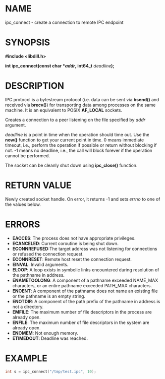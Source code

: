 # NAME

ipc_connect - create a connection to remote IPC endpoint

# SYNOPSIS


**#include &lt;libdill.h>**

**int ipc_connect(const char **\*_addr_**, int64_t** _deadline_**);**

# DESCRIPTION

IPC protocol is a bytestream protocol (i.e. data can be sent via **bsend()** and received via **brecv()**) for transporting data among processes on the same machine. It is an equivalent to POSIX **AF_LOCAL** sockets.

Creates a connection to a peer listening on the file specified by _addr_ argument.

_deadline_ is a point in time when the operation should time out. Use the **now()** function to get your current point in time. 0 means immediate timeout, i.e., perform the operation if possible or return without blocking if not. -1 means no deadline, i.e., the call will block forever if the operation cannot be performed.

The socket can be cleanly shut down using **ipc_close()** function.

# RETURN VALUE

Newly created socket handle. On error, it returns -1 and sets _errno_ to one of the values below.

# ERRORS

* **EACCES**: The process does not have appropriate privileges.
* **ECANCELED**: Current coroutine is being shut down.
* **ECONNREFUSED**:The target address was not listening for connections or refused the connection request.
* **ECONNRESET**: Remote host reset the connection request.
* **EINVAL**: Invalid arguments.
* **ELOOP**: A loop exists in symbolic links encountered during resolution of the pathname in address.
* **ENAMETOOLONG**: A component of a pathname exceeded NAME_MAX characters, or an entire pathname exceeded PATH_MAX characters.
* **ENOENT**: A component of the pathname does not name an existing file or the pathname is an empty string.
* **ENOTDIR**: A component of the path prefix of the pathname in address is not a directory.
* **EMFILE**: The maximum number of file descriptors in the process are already open.
* **ENFILE**: The maximum number of file descriptors in the system are already open.
* **ENOMEM**: Not enough memory.
* **ETIMEDOUT**: Deadline was reached.

# EXAMPLE

```c
int s = ipc_connect("/tmp/test.ipc", 10);
```
